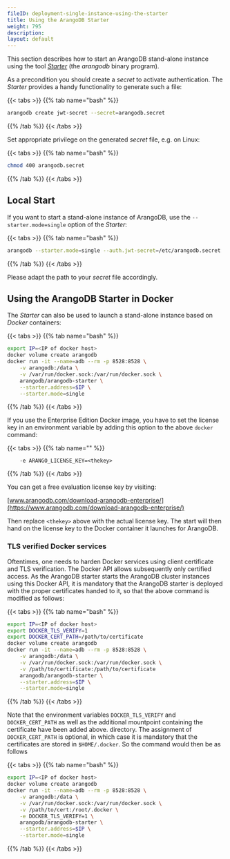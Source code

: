 ```yaml
---
fileID: deployment-single-instance-using-the-starter
title: Using the ArangoDB Starter
weight: 795
description: 
layout: default
---
```

This section describes how to start an ArangoDB stand-alone instance using the tool
[_Starter_](../../../programs-tools/arangodb-starter/) (the _arangodb_ binary program).

As a precondition you should create a _secret_ to activate authentication. The _Starter_ provides a handy
functionality to generate such a file:

{{< tabs >}}
{{% tab name="bash" %}}
```bash
arangodb create jwt-secret --secret=arangodb.secret
```
{{% /tab %}}
{{< /tabs >}}

Set appropriate privilege on the generated _secret_ file, e.g. on Linux:

{{< tabs >}}
{{% tab name="bash" %}}
```bash
chmod 400 arangodb.secret
```
{{% /tab %}}
{{< /tabs >}}

## Local Start

If you want to start a stand-alone instance of ArangoDB, use the `--starter.mode=single`
option of the _Starter_: 

{{< tabs >}}
{{% tab name="bash" %}}
```bash
arangodb --starter.mode=single --auth.jwt-secret=/etc/arangodb.secret
```
{{% /tab %}}
{{< /tabs >}}

Please adapt the path to your _secret_ file accordingly.

## Using the ArangoDB Starter in Docker

The _Starter_ can also be used to launch a stand-alone instance based on _Docker_
containers:

{{< tabs >}}
{{% tab name="bash" %}}
```bash
export IP=<IP of docker host>
docker volume create arangodb
docker run -it --name=adb --rm -p 8528:8528 \
    -v arangodb:/data \
    -v /var/run/docker.sock:/var/run/docker.sock \
    arangodb/arangodb-starter \
    --starter.address=$IP \
    --starter.mode=single 
```
{{% /tab %}}
{{< /tabs >}}

If you use the Enterprise Edition Docker image, you have to set the license key
in an environment variable by adding this option to the above `docker` command:

{{< tabs >}}
{{% tab name="" %}}
```
    -e ARANGO_LICENSE_KEY=<thekey>
```
{{% /tab %}}
{{< /tabs >}}

You can get a free evaluation license key by visiting:

[www.arangodb.com/download-arangodb-enterprise/](https://www.arangodb.com/download-arangodb-enterprise/)

Then replace `<thekey>` above with the actual license key. The start
will then hand on the license key to the Docker container it launches
for ArangoDB.

### TLS verified Docker services

Oftentimes, one needs to harden Docker services using client certificate 
and TLS verification. The Docker API allows subsequently only certified access.
As the ArangoDB starter starts the ArangoDB cluster instances using this Docker API, 
it is mandatory that the ArangoDB starter is deployed with the proper certificates
handed to it, so that the above command is modified as follows:

{{< tabs >}}
{{% tab name="bash" %}}
```bash
export IP=<IP of docker host>
export DOCKER_TLS_VERIFY=1
export DOCKER_CERT_PATH=/path/to/certificate
docker volume create arangodb
docker run -it --name=adb --rm -p 8528:8528 \
    -v arangodb:/data \
    -v /var/run/docker.sock:/var/run/docker.sock \
    -v /path/to/certificate:/path/to/certificate
    arangodb/arangodb-starter \
    --starter.address=$IP \
    --starter.mode=single
```
{{% /tab %}}
{{< /tabs >}}

Note that the environment variables `DOCKER_TLS_VERIFY` and `DOCKER_CERT_PATH` 
as well as the additional mountpoint containing the certificate have been added above. 
directory. The assignment of `DOCKER_CERT_PATH` is optional, in which case it 
is mandatory that the certificates are stored in `$HOME/.docker`. So
the command would then be as follows

{{< tabs >}}
{{% tab name="bash" %}}
```bash
export IP=<IP of docker host>
docker volume create arangodb
docker run -it --name=adb --rm -p 8528:8528 \
    -v arangodb:/data \
    -v /var/run/docker.sock:/var/run/docker.sock \
    -v /path/to/cert:/root/.docker \
    -e DOCKER_TLS_VERIFY=1 \
    arangodb/arangodb-starter \
    --starter.address=$IP \
    --starter.mode=single
```
{{% /tab %}}
{{< /tabs >}}

